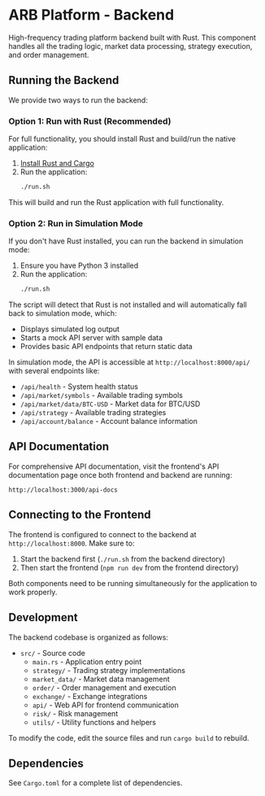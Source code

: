 # ARB Platform - Backend

High-frequency trading platform backend built with Rust. This component handles all the trading logic, market data processing, strategy execution, and order management.

## Running the Backend

We provide two ways to run the backend:

### Option 1: Run with Rust (Recommended)

For full functionality, you should install Rust and build/run the native application:

1. [Install Rust and Cargo](https://www.rust-lang.org/tools/install)
2. Run the application:
   ```bash
   ./run.sh
   ```

This will build and run the Rust application with full functionality.

### Option 2: Run in Simulation Mode

If you don't have Rust installed, you can run the backend in simulation mode:

1. Ensure you have Python 3 installed
2. Run the application:
   ```bash
   ./run.sh
   ```

The script will detect that Rust is not installed and will automatically fall back to simulation mode, which:
- Displays simulated log output
- Starts a mock API server with sample data
- Provides basic API endpoints that return static data

In simulation mode, the API is accessible at `http://localhost:8000/api/` with several endpoints like:
- `/api/health` - System health status
- `/api/market/symbols` - Available trading symbols
- `/api/market/data/BTC-USD` - Market data for BTC/USD
- `/api/strategy` - Available trading strategies
- `/api/account/balance` - Account balance information

## API Documentation

For comprehensive API documentation, visit the frontend's API documentation page once both frontend and backend are running:

```
http://localhost:3000/api-docs
```

## Connecting to the Frontend

The frontend is configured to connect to the backend at `http://localhost:8000`. Make sure to:

1. Start the backend first (`./run.sh` from the backend directory)
2. Then start the frontend (`npm run dev` from the frontend directory)

Both components need to be running simultaneously for the application to work properly.

## Development

The backend codebase is organized as follows:

- `src/` - Source code
  - `main.rs` - Application entry point
  - `strategy/` - Trading strategy implementations
  - `market_data/` - Market data management
  - `order/` - Order management and execution
  - `exchange/` - Exchange integrations
  - `api/` - Web API for frontend communication
  - `risk/` - Risk management
  - `utils/` - Utility functions and helpers

To modify the code, edit the source files and run `cargo build` to rebuild.

## Dependencies

See `Cargo.toml` for a complete list of dependencies. 